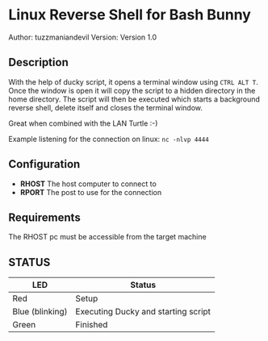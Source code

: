 # Linux Reverse Shell for Bash Bunny

Author: tuzzmaniandevil
Version: Version 1.0

## Description

With the help of ducky script, it opens a terminal window using `CTRL ALT T`. Once the window is open it will copy the script to a hidden directory in the home directory.
The script will then be executed which starts a background reverse shell, delete itself and closes the terminal window.

Great when combined with the LAN Turtle :-)

Example listening for the connection on linux:
`nc -nlvp 4444`

## Configuration

- **RHOST** The host computer to connect to
- **RPORT** The post to use for the connection

## Requirements

The RHOST pc must be accessible from the target machine

## STATUS

| LED              | Status                                |
| ---------------- | ------------------------------------- |
| Red              | Setup                                 |
| Blue (blinking)  | Executing Ducky and starting script   |
| Green            | Finished                              |
